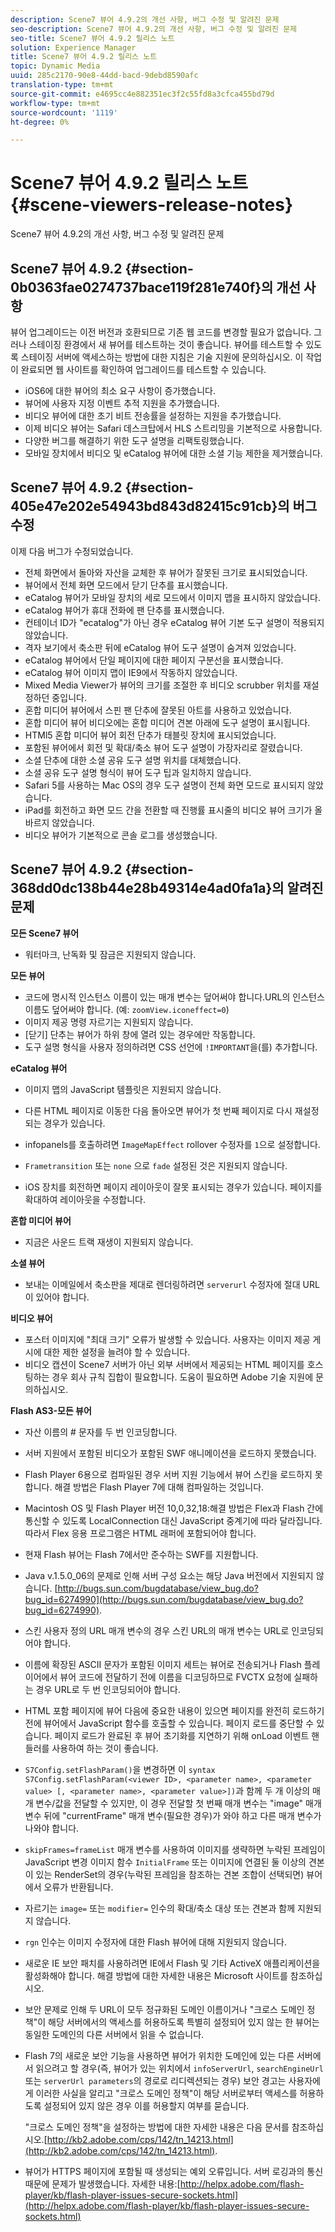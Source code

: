 ```yaml
---
description: Scene7 뷰어 4.9.2의 개선 사항, 버그 수정 및 알려진 문제
seo-description: Scene7 뷰어 4.9.2의 개선 사항, 버그 수정 및 알려진 문제
seo-title: Scene7 뷰어 4.9.2 릴리스 노트
solution: Experience Manager
title: Scene7 뷰어 4.9.2 릴리스 노트
topic: Dynamic Media
uuid: 285c2170-90e8-44dd-bacd-9debd8590afc
translation-type: tm+mt
source-git-commit: e4695cc4e882351ec3f2c55fd8a3cfca455bd79d
workflow-type: tm+mt
source-wordcount: '1119'
ht-degree: 0%

---
```



# Scene7 뷰어 4.9.2 릴리스 노트{#scene-viewers-release-notes}

Scene7 뷰어 4.9.2의 개선 사항, 버그 수정 및 알려진 문제

## Scene7 뷰어 4.9.2 {#section-0b0363fae0274737bace119f281e740f}의 개선 사항

뷰어 업그레이드는 이전 버전과 호환되므로 기존 웹 코드를 변경할 필요가 없습니다. 그러나 스테이징 환경에서 새 뷰어를 테스트하는 것이 좋습니다. 뷰어를 테스트할 수 있도록 스테이징 서버에 액세스하는 방법에 대한 지침은 기술 지원에 문의하십시오. 이 작업이 완료되면 웹 사이트를 확인하여 업그레이드를 테스트할 수 있습니다.

* iOS6에 대한 뷰어의 최소 요구 사항이 증가했습니다.
* 뷰어에 사용자 지정 이벤트 추적 지원을 추가했습니다.
* 비디오 뷰어에 대한 초기 비트 전송률을 설정하는 지원을 추가했습니다.
* 이제 비디오 뷰어는 Safari 데스크탑에서 HLS 스트리밍을 기본적으로 사용합니다.
* 다양한 버그를 해결하기 위한 도구 설명을 리팩토링했습니다.
* 모바일 장치에서 비디오 및 eCatalog 뷰어에 대한 소셜 기능 제한을 제거했습니다.

## Scene7 뷰어 4.9.2 {#section-405e47e202e54943bd843d82415c91cb}의 버그 수정

이제 다음 버그가 수정되었습니다.

* 전체 화면에서 돌아와 자산을 교체한 후 뷰어가 잘못된 크기로 표시되었습니다.
* 뷰어에서 전체 화면 모드에서 닫기 단추를 표시했습니다.
* eCatalog 뷰어가 모바일 장치의 세로 모드에서 이미지 맵을 표시하지 않았습니다.
* eCatalog 뷰어가 휴대 전화에 팬 단추를 표시했습니다.
* 컨테이너 ID가 &quot;ecatalog&quot;가 아닌 경우 eCatalog 뷰어 기본 도구 설명이 적용되지 않았습니다.
* 격자 보기에서 축소판 뒤에 eCatalog 뷰어 도구 설명이 숨겨져 있었습니다.
* eCatalog 뷰어에서 단일 페이지에 대한 페이지 구분선을 표시했습니다.
* eCatalog 뷰어 이미지 맵이 IE9에서 작동하지 않았습니다.
* Mixed Media Viewer가 뷰어의 크기를 조절한 후 비디오 scrubber 위치를 재설정하던 중입니다.
* 혼합 미디어 뷰어에서 스핀 팬 단추에 잘못된 아트를 사용하고 있었습니다.
* 혼합 미디어 뷰어 비디오에는 혼합 미디어 견본 아래에 도구 설명이 표시됩니다.
* HTMl5 혼합 미디어 뷰어 회전 단추가 태블릿 장치에 표시되었습니다.
* 포함된 뷰어에서 회전 및 확대/축소 뷰어 도구 설명이 가장자리로 잘렸습니다.
* 소셜 단추에 대한 소셜 공유 도구 설명 위치를 대체했습니다.
* 소셜 공유 도구 설명 형식이 뷰어 도구 팁과 일치하지 않습니다.
* Safari 5를 사용하는 Mac OS의 경우 도구 설명이 전체 화면 모드로 표시되지 않았습니다.
* iPad를 회전하고 화면 모드 간을 전환할 때 진행률 표시줄의 비디오 뷰어 크기가 올바르지 않았습니다.
* 비디오 뷰어가 기본적으로 콘솔 로그를 생성했습니다.

## Scene7 뷰어 4.9.2 {#section-368dd0dc138b44e28b49314e4ad0fa1a}의 알려진 문제

**모든 Scene7 뷰어**

* 워터마크, 난독화 및 잠금은 지원되지 않습니다.

**모든 뷰어**

* 코드에 명시적 인스턴스 이름이 있는 매개 변수는 덮어써야 합니다.URL의 인스턴스 이름도 덮어써야 합니다. (예: `zoomView.iconeffect=0`)
* 이미지 제공 명령 자르기는 지원되지 않습니다.
* [닫기] 단추는 뷰어가 하위 창에 열려 있는 경우에만 작동합니다.
* 도구 설명 형식을 사용자 정의하려면 CSS 선언에 `!IMPORTANT`을(를) 추가합니다.

**eCatalog 뷰어**

* 이미지 맵의 JavaScript 템플릿은 지원되지 않습니다.
* 다른 HTML 페이지로 이동한 다음 돌아오면 뷰어가 첫 번째 페이지로 다시 재설정되는 경우가 있습니다.
* infopanels를 호출하려면 `ImageMapEffect` rollover 수정자를 `1`으로 설정합니다.

* `Frametransition` 또는 `none` 으로  `fade` 설정된 것은 지원되지 않습니다.

* iOS 장치를 회전하면 페이지 레이아웃이 잘못 표시되는 경우가 있습니다. 페이지를 확대하여 레이아웃을 수정합니다.

**혼합 미디어 뷰어**

* 지금은 사운드 트랙 재생이 지원되지 않습니다.

**소셜 뷰어**

* 보내는 이메일에서 축소판을 제대로 렌더링하려면 `serverurl` 수정자에 절대 URL이 있어야 합니다.

**비디오 뷰어**

* 포스터 이미지에 &quot;최대 크기&quot; 오류가 발생할 수 있습니다. 사용자는 이미지 제공 게시에 대한 제한 설정을 늘려야 할 수 있습니다.
* 비디오 캡션이 Scene7 서버가 아닌 외부 서버에서 제공되는 HTML 페이지를 호스팅하는 경우 회사 규칙 집합이 필요합니다. 도움이 필요하면 Adobe 기술 지원에 문의하십시오.

**Flash AS3-모든 뷰어**

* 자산 이름의 # 문자를 두 번 인코딩합니다.
* 서버 지원에서 포함된 비디오가 포함된 SWF 애니메이션을 로드하지 못했습니다.
* Flash Player 6용으로 컴파일된 경우 서버 지원 기능에서 뷰어 스킨을 로드하지 못합니다. 해결 방법은 Flash Player 7에 대해 컴파일하는 것입니다.
* Macintosh OS 및 Flash Player 버전 10,0,32,18:해결 방법은 Flex과 Flash 간에 통신할 수 있도록 LocalConnection 대신 JavaScript 중계기에 따라 달라집니다. 따라서 Flex 응용 프로그램은 HTML 래퍼에 포함되어야 합니다.
* 현재 Flash 뷰어는 Flash 7에서만 준수하는 SWF를 지원합니다.
* Java v.1.5.0_06의 문제로 인해 서버 구성 요소는 해당 Java 버전에서 지원되지 않습니다. [http://bugs.sun.com/bugdatabase/view_bug.do?bug_id=6274990](http://bugs.sun.com/bugdatabase/view_bug.do?bug_id=6274990).
* 스킨 사용자 정의 URL 매개 변수의 경우 스킨 URL의 매개 변수는 URL로 인코딩되어야 합니다.
* 이름에 확장된 ASCII 문자가 포함된 이미지 세트는 뷰어로 전송되거나 Flash 플레이어에서 뷰어 코드에 전달하기 전에 이름을 디코딩하므로 FVCTX 요청에 실패하는 경우 URL로 두 번 인코딩되어야 합니다.
* HTML 포함 페이지에 뷰어 다음에 중요한 내용이 있으면 페이지를 완전히 로드하기 전에 뷰어에서 JavaScript 함수를 호출할 수 있습니다. 페이지 로드를 중단할 수 있습니다. 페이지 로드가 완료된 후 뷰어 초기화를 지연하기 위해 onLoad 이벤트 핸들러를 사용하여 하는 것이 좋습니다.
* `S7Config.setFlashParam()`을 변경하면 이 `syntax S7Config.setFlashParam(<viewer ID>, <parameter name>, <parameter value> [, <parameter name>, <parameter value>])`과 함께 두 개 이상의 매개 변수/값을 전달할 수 있지만, 이 경우 전달할 첫 번째 매개 변수는 &quot;image&quot; 매개 변수 뒤에 &quot;currentFrame&quot; 매개 변수(필요한 경우)가 와야 하고 다른 매개 변수가 나와야 합니다.

* `skipFrames=frameList` 매개 변수를 사용하여 이미지를 생략하면 누락된 프레임이 JavaScript 변경 이미지 함수 `InitialFrame` 또는 이미지에 연결된 둘 이상의 견본이 있는 RenderSet의 경우(누락된 프레임을 참조하는 견본 조합이 선택되면) 뷰어에서 오류가 반환됩니다.

* 자르기는 `image=` 또는 `modifier=` 인수의 확대/축소 대상 또는 견본과 함께 지원되지 않습니다.

* `rgn` 인수는 이미지 수정자에 대한 Flash 뷰어에 대해 지원되지 않습니다.
* 새로운 IE 보안 패치를 사용하려면 IE에서 Flash 및 기타 ActiveX 애플리케이션을 활성화해야 합니다. 해결 방법에 대한 자세한 내용은 Microsoft 사이트를 참조하십시오.
* 보안 문제로 인해 두 URL이 모두 정규화된 도메인 이름이거나 &quot;크로스 도메인 정책&quot;이 해당 서버에서의 액세스를 허용하도록 특별히 설정되어 있지 않는 한 뷰어는 동일한 도메인의 다른 서버에서 읽을 수 없습니다.
* Flash 7의 새로운 보안 기능을 사용하면 뷰어가 위치한 도메인에 있는 다른 서버에서 읽으려고 할 경우(즉, 뷰어가 있는 위치에서 `infoServerUrl`, `searchEngineUrl` 또는 `serverUrl parameters`의 경로로 리디렉션되는 경우) 보안 경고는 사용자에게 이러한 사실을 알리고 &quot;크로스 도메인 정책&quot;이 해당 서버로부터 액세스를 허용하도록 설정되어 있지 않은 경우 이를 허용할지 여부를 묻습니다.

   &quot;크로스 도메인 정책&quot;을 설정하는 방법에 대한 자세한 내용은 다음 문서를 참조하십시오.[http://kb2.adobe.com/cps/142/tn_14213.html](http://kb2.adobe.com/cps/142/tn_14213.html).

* 뷰어가 HTTPS 페이지에 포함될 때 생성되는 예외 오류입니다. 서버 로깅과의 통신 때문에 문제가 발생했습니다. 자세한 내용:[http://helpx.adobe.com/flash-player/kb/flash-player-issues-secure-sockets.html](http://helpx.adobe.com/flash-player/kb/flash-player-issues-secure-sockets.html)

